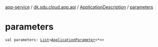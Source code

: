 [app-service](../../index.md) / [dk.sdu.cloud.app.api](../index.md) / [ApplicationDescription](index.md) / [parameters](./parameters.md)

# parameters

`val parameters: `[`List`](https://kotlinlang.org/api/latest/jvm/stdlib/kotlin.collections/-list/index.html)`<`[`ApplicationParameter`](../-application-parameter/index.md)`<*>>`